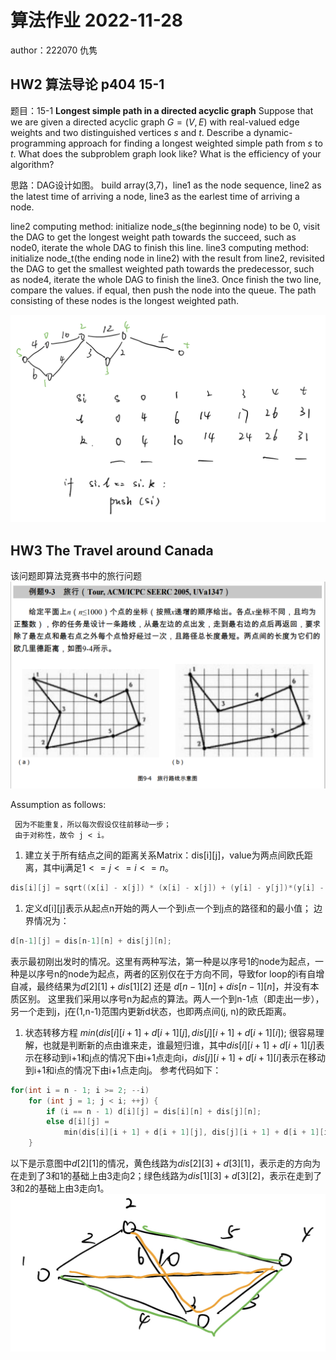 # 算法作业 2022-11-28

author：222070 仇隽

## HW2 算法导论 p404 15-1

题目：15-1 **Longest simple path in a directed acyclic graph**
Suppose that we are given a directed acyclic graph $G = (V,E)$ with real-valued edge weights and two distinguished vertices $s$ and $t$. Describe a dynamic-programming approach for finding a longest weighted simple path from $s$ to $t$.
What does the subproblem graph look like? What is the efficiency of your algorithm?

思路：DAG设计如图。
build array(3,7)，line1 as the node sequence, line2 as the latest time of arriving a node, line3 as the earlest time of arriving a node.

line2 computing method: initialize node_s(the beginning node) to be 0, visit the DAG to get the longest weight path towards the succeed, such as node0, iterate the whole DAG to finish this line.
line3 computing method: initialize node_t(the ending node in line2) with the result from line2, revisited the DAG to get the smallest weighted path towards the predecessor, such as node4, iterate the whole DAG to finish the line3.
Once finish the two line, compare the values. if equal, then push the node into the queue.
The path consisting of these nodes is the longest weighted path.

![解法](pics/Q2.PNG)

## HW3 The Travel around Canada

该问题即算法竞赛书中的旅行问题
![旅行问题](pics/Tour.png)

Assumption as follows:

     因为不能重复，所以每次假设仅往前移动一步；
     由于对称性，故令 j < i。


1. 建立关于所有结点之间的距离关系Matrix：dis[i][j]，value为两点间欧氏距离，其中ij满足$1 <= j <= i <= n$。
```c++
dis[i][j] = sqrt((x[i] - x[j]) * (x[i] - x[j]) + (y[i] - y[j])*(y[i] - y[j]));
```
1. 定义d[i][j]表示从起点n开始的两人一个到i点一个到j点的路径和的最小值；
边界情况为：
```c++
d[n-1][j] = dis[n-1][n] + dis[j][n];
```
表示最初刚出发时的情况。这里有两种写法，第一种是以序号1的node为起点，一种是以序号n的node为起点，两者的区别仅在于方向不同，导致for loop的i有自增自减，最终结果为$d[2][1]+ dis[1][2]$ 还是 $d[n-1][n] + dis[n-1][n]$，并没有本质区别。
这里我们采用以序号n为起点的算法。两人一个到n-1点（即走出一步），另一个走到j，j在(1,n-1)范围内更新d状态，也即两点间(j, n)的欧氏距离。

1. 状态转移方程
$min(dis[i][i + 1] + d[i + 1][j], dis[j][i + 1] + d[i + 1][i]);$
很容易理解，也就是判断新的点由谁来走，谁最短归谁，其中$dis[i][i + 1] + d[i + 1][j]$表示在移动到i+1和j点的情况下由i+1点走向i，$dis[j][i + 1] + d[i + 1][i]$表示在移动到i+1和i点的情况下由i+1点走向j。
参考代码如下：
```c++
for(int i = n - 1; i >= 2; --i)
	for (int j = 1; j < i; ++j) {
		if (i == n - 1) d[i][j] = dis[i][n] + dis[j][n];
		else d[i][j] = 
            min(dis[i][i + 1] + d[i + 1][j], dis[j][i + 1] + d[i + 1][i]);
	}
```
以下是示意图中$d[2][1]$的情况，黄色线路为$dis[2][3] + d[3][1]$，表示走的方向为在走到了3和1的基础上由3走向2；绿色线路为$dis[1][3] + d[3][2]$，表示在走到了3和2的基础上由3走向1。
![示意图](pics/route.PNG)